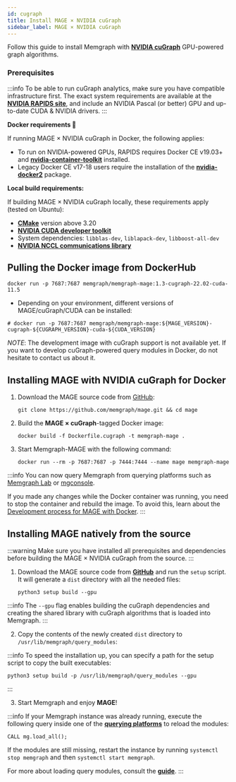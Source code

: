 ```yaml
---
id: cugraph
title: Install MAGE × NVIDIA cuGraph
sidebar_label: MAGE × NVIDIA cuGraph
---
```


Follow this guide to install Memgraph with [**NVIDIA cuGraph**](https://github.com/rapidsai/cugraph) GPU-powered graph
algorithms.

### Prerequisites

:::info
To be able to run cuGraph analytics, make sure you have compatible infrastructure first. The exact system requirements
are available at the [**NVIDIA RAPIDS site**](https://rapids.ai/start.html#requirements), and include an NVIDIA Pascal 
(or better) GPU and up-to-date CUDA & NVIDIA drivers.
:::

**Docker requirements :whale:**

If running MAGE × NVIDIA cuGraph in Docker, the following applies:

- To run on NVIDIA-powered GPUs, RAPIDS requires Docker CE v19.03+ and
  [**nvidia-container-toolkit**](https://github.com/NVIDIA/nvidia-docker#quickstart) installed.
- Legacy Docker CE v17-18 users require the installation of the
  [**nvidia-docker2**](<https://github.com/NVIDIA/nvidia-docker/wiki/Installation-(version-2.0)>) package.

**Local build requirements:**

If building MAGE × NVIDIA cuGraph locally, these requirements apply (tested on Ubuntu):

- [**CMake**](https://cmake.org/) version above 3.20
- [**NVIDIA CUDA developer toolkit**](https://developer.nvidia.com/cuda-toolkit)
- System dependencies: `libblas-dev`, `liblapack-dev`, `libboost-all-dev`
- [**NVIDIA NCCL communications library**](https://developer.nvidia.com/nccl)

## Pulling the Docker image from DockerHub

```shell
docker run -p 7687:7687 memgraph/memgraph-mage:1.3-cugraph-22.02-cuda-11.5
```

* Depending on your environment, different versions of MAGE/cuGraph/CUDA can be installed:
```shell
# docker run -p 7687:7687 memgraph/memgraph-mage:${MAGE_VERSION}-cugraph-${CUGRAPH_VERSION}-cuda-${CUDA_VERSION}
```

_NOTE_: The development image with cuGraph support is not available yet. If you want to develop cuGraph-powered query
modules in Docker, do not hesitate to contact us about it.

## Installing MAGE with NVIDIA cuGraph for Docker

1.  Download the MAGE source code from [GitHub](https://github.com/memgraph/mage):
    ```shell
    git clone https://github.com/memgraph/mage.git && cd mage
    ```

2.  Build the **MAGE × cuGraph**-tagged Docker image:
    ```shell
    docker build -f Dockerfile.cugraph -t memgraph-mage .
    ```

3.  Start Memgraph-MAGE with the following command:
    ```shell
    docker run --rm -p 7687:7687 -p 7444:7444 --name mage memgraph-mage
    ```

:::info
You can now query Memgraph from querying platforms such as [Memgraph Lab](https://memgraph.com/product/lab) or
[mgconsole](https://github.com/memgraph/mgconsole).

If you made any changes while the Docker container was running, you need to stop the container and rebuild the image.
To avoid this, learn about the
[Development process for MAGE with Docker](https://github.com/memgraph/mage#developing-mage-with-docker).
:::

## Installing MAGE natively from the source

:::warning
Make sure you have installed all prerequisites and dependencies before building the MAGE × NVIDIA cuGraph from the
source.
:::

1. Download the MAGE source code from [**GitHub**](https://github.com/memgraph/mage) and run the `setup` script. It will
   generate a `dist` directory with all the needed files:
    ```shell
    python3 setup build --gpu
    ```

:::info
The `--gpu` flag enables building the cuGraph dependencies and creating the shared library with cuGraph algorithms that
is loaded into Memgraph.
:::

2. Copy the contents of the newly created `dist` directory to `/usr/lib/memgraph/query_modules`:

:::info
To speed the installation up, you can specify a path for the setup script to copy the built executables:
```shell
python3 setup build -p /usr/lib/memgraph/query_modules --gpu
```
:::

3. Start Memgraph and enjoy **MAGE**!

:::info
If your Memgraph instance was already running, execute the following query inside one of the 
[**querying platforms**](https://memgraph.com/docs/memgraph/connect-to-memgraph) to reload the modules:
```
CALL mg.load_all();
```

If the modules are still missing, restart the instance by running `systemctl stop memgraph` and then
`systemctl start memgraph`.

For more about loading query modules, consult the [**guide**](/usage/loading-modules.md).
:::
